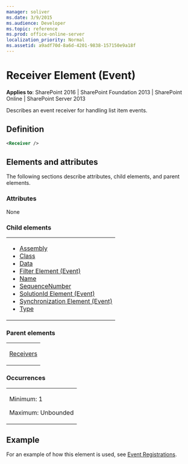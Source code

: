 ```yaml
---
manager: soliver
ms.date: 3/9/2015
ms.audience: Developer
ms.topic: reference
ms.prod: office-online-server
localization_priority: Normal
ms.assetid: a9adf70d-8a6d-4201-9838-157150e9a18f
---
```


# Receiver Element (Event)

**Applies to**: SharePoint 2016 | SharePoint Foundation 2013 | SharePoint Online | SharePoint Server 2013

Describes an event receiver for handling list item events.

## Definition

```XML
<Receiver />
```

## Elements and attributes

The following sections describe attributes, child elements, and parent elements.

### Attributes

None

### Child elements

<table>
<colgroup>
<col width="100%" />
</colgroup>
<tbody>
<tr class="odd">
<td align="left">
<ul>
<li><a href="assembly-element-event.md">Assembly</a></li> 
<li><a href="class-element-event.md">Class</a></li> 
<li><a href="data-element-event.md">Data</a></li> 
<li><a href="filter-element-event.md">Filter Element (Event)</a></li> 
<li><a href="name-element-event.md">Name</a></li> 
<li><a href="sequencenumber-element-event.md">SequenceNumber</a></li> 
<li><a href="solutionid-element-event.md">SolutionId Element (Event)</a></li> 
<li><a href="synchronization-element-event.md">Synchronization Element (Event)</a></li> 
<li><a href="type-element-event.md">Type</a></li>
</ul>
</td>
</tr>
</tbody>
</table>

### Parent elements

<table>
<colgroup>
<col width="100%" />
</colgroup>
<tbody>
<tr class="odd">
<td align="left"><p><a href="receivers-element-event.md">Receivers</a></p></td>
</tr>
</tbody>
</table>

### Occurrences

<table>
<colgroup>
<col width="100%" />
</colgroup>
<tbody>
<tr class="odd">
<td align="left"><p>Minimum: 1</p>
<p>Maximum: Unbounded</p></td>
</tr>
</tbody>
</table>

## Example

For an example of how this element is used, see [Event Registrations](event-registrations.md).








